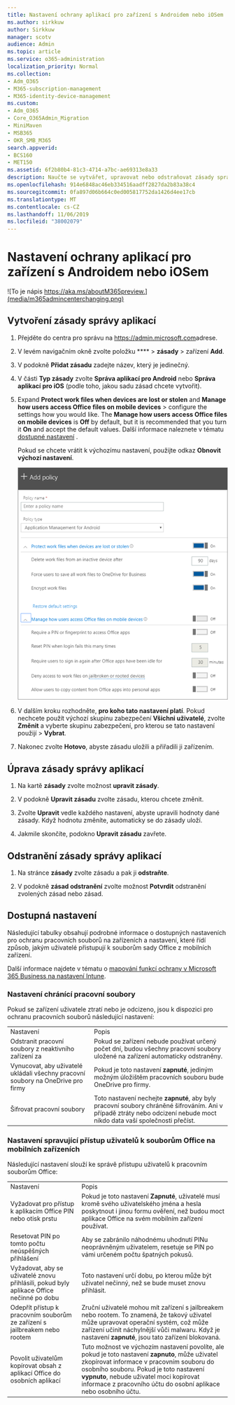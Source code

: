 ```yaml
---
title: Nastavení ochrany aplikací pro zařízení s Androidem nebo iOSem
ms.author: sirkkuw
author: Sirkkuw
manager: scotv
audience: Admin
ms.topic: article
ms.service: o365-administration
localization_priority: Normal
ms.collection:
- Adm_O365
- M365-subscription-management
- M365-identity-device-management
ms.custom:
- Adm_O365
- Core_O365Admin_Migration
- MiniMaven
- MSB365
- OKR_SMB_M365
search.appverid:
- BCS160
- MET150
ms.assetid: 6f2b80b4-81c3-4714-a7bc-ae69313e8a33
description: Naučte se vytvářet, upravovat nebo odstraňovat zásady správy aplikací a chránit pracovní soubory na zařízeních Android nebo iOS.
ms.openlocfilehash: 914e6848ac46eb334516aadff2827da2b83a38c4
ms.sourcegitcommit: 0fa897d06b664c0ed005817752da1426d4ee17cb
ms.translationtype: MT
ms.contentlocale: cs-CZ
ms.lasthandoff: 11/06/2019
ms.locfileid: "38002079"
---
```

# <a name="set-app-protection-settings-for-android-or-ios-devices"></a>Nastavení ochrany aplikací pro zařízení s Androidem nebo iOSem

![To je nápis https://aka.ms/aboutM365preview.](media/m365admincenterchanging.png)

## <a name="create-an-app-management-policy"></a>Vytvoření zásady správy aplikací

1. Přejděte do centra pro správu na <a href="https://go.microsoft.com/fwlink/p/?linkid=837890" target="_blank">https://admin.microsoft.com</a>adrese. 
    
2. V levém navigačním okně zvolte položku **** \> **zásady** \> zařízení **Add**.
  
3. V podokně **Přidat zásadu** zadejte název, který je jedinečný. 
    
4. V části **Typ zásady** zvolte **Správa aplikací pro Android** nebo **Správa aplikací pro iOS** (podle toho, jakou sadu zásad chcete vytvořit). 
    
5. Expand **Protect work files when devices are lost or stolen** and **Manage how users access Office files on mobile devices** \> configure the settings how you would like. The **Manage how users access Office files on mobile devices** is **Off** by default, but it is recommended that you turn it **On** and accept the default values. Další informace naleznete v tématu [dostupné nastavení](#available-settings) . 
    
    Pokud se chcete vrátit k výchozímu nastavení, použijte odkaz **Obnovit výchozí nastavení**. 
    
    ![Screenshot of Create a policy with Application management for Android selected](media/eabbe06d-ac0a-4f3a-8630-68c808b1e662.png)
  
6. V dalším kroku rozhodněte, **pro koho tato nastavení platí**. Pokud nechcete použít výchozí skupinu zabezpečení **Všichni uživatelé**, zvolte **Změnit** a vyberte skupinu zabezpečení, pro kterou se tato nastavení použijí \> **Vybrat**.
    
7. Nakonec zvolte **Hotovo**, abyste zásadu uložili a přiřadili ji zařízením. 
    
## <a name="edit-an-app-management-policy"></a>Úprava zásady správy aplikací

1. Na kartě **zásady** zvolte možnost **upravit zásady**.
    
2. V podokně **Upravit zásadu** zvolte zásadu, kterou chcete změnit. 
    
3. Zvolte **Upravit** vedle každého nastavení, abyste upravili hodnoty dané zásady. Když hodnotu změníte, automaticky se do zásady uloží. 
    
4. Jakmile skončíte, podokno **Upravit zásadu** zavřete. 
    
## <a name="delete-an-app-management-policy"></a>Odstranění zásady správy aplikací

1. Na stránce **zásady** zvolte zásadu a pak ji **odstraňte**.
    
2. V podokně **zásad odstranění** zvolte možnost **Potvrdit** odstranění zvolených zásad nebo zásad. 
    
## <a name="available-settings"></a>Dostupná nastavení

Následující tabulky obsahují podrobné informace o dostupných nastaveních pro ochranu pracovních souborů na zařízeních a nastavení, které řídí způsob, jakým uživatelé přistupují k souborům sady Office z mobilních zařízení.
  
 Další informace najdete v tématu o [mapování funkcí ochrany v Microsoft 365 Business na nastavení Intune](map-protection-features-to-intune-settings.md). 
  
### <a name="settings-that-protect-work-files"></a>Nastavení chránící pracovní soubory

Pokud se zařízení uživatele ztratí nebo je odcizeno, jsou k dispozici pro ochranu pracovních souborů následující nastavení:
  
|||
|:-----|:-----|
|Nastavení  <br/> |Popis  <br/> |
|Odstranit pracovní soubory z neaktivního zařízení za  <br/> |Pokud se zařízení nebude používat určený počet dní, budou všechny pracovní soubory uložené na zařízení automaticky odstraněny.  <br/> |
|Vynucovat, aby uživatelé ukládali všechny pracovní soubory na OneDrive pro firmy  <br/> |Pokud je toto nastavení **zapnuté**, jediným možným úložištěm pracovních souboru bude OneDrive pro firmy.  <br/> |
|Šifrovat pracovní soubory  <br/> |Toto nastavení nechejte **zapnuté**, aby byly pracovní soubory chráněné šifrováním. Ani v případě ztráty nebo odcizení nebude moct nikdo data vaší společnosti přečíst.  <br/> |
   
### <a name="settings-that-control-how-users-access-office-files-on-mobile-devices"></a>Nastavení spravující přístup uživatelů k souborům Office na mobilních zařízeních

Následující nastavení slouží ke správě přístupu uživatelů k pracovním souborům Office:
  
|||
|:-----|:-----|
|Nastavení  <br/> |Popis  <br/> |
|Vyžadovat pro přístup k aplikacím Office PIN nebo otisk prstu  <br/> |Pokud je toto nastavení **Zapnuté**, uživatelé musí kromě svého uživatelského jména a hesla poskytnout i jinou formu ověření, než budou moct aplikace Office na svém mobilním zařízení používat.  <br/> |
|Resetovat PIN po tomto počtu neúspěšných přihlášení  <br/> |Aby se zabránilo náhodnému uhodnutí PINu neoprávněným uživatelem, resetuje se PIN po vámi určeném počtu špatných pokusů.  <br/> |
|Vyžadovat, aby se uživatelé znovu přihlásili, pokud byly aplikace Office nečinné po dobu  <br/> |Toto nastavení určí dobu, po kterou může být uživatel nečinný, než se bude muset znovu přihlásit.  <br/> |
|Odepřít přístup k pracovním souborům ze zařízení s jailbreakem nebo rootem  <br/> |Zruční uživatelé mohou mít zařízení s jailbreakem nebo rootem. To znamená, že takový uživatel může upravovat operační systém, což může zařízení učinit náchylnější vůči malwaru. Když je nastavení **zapnuté**, jsou tato zařízení blokovaná.  <br/> |
|Povolit uživatelům kopírovat obsah z aplikací Office do osobních aplikací  <br/> |Tuto možnost ve výchozím nastavení povolíte, ale pokud je toto nastavení **zapnuto**, může uživatel zkopírovat informace v pracovním souboru do osobního souboru. Pokud je toto nastavení **vypnuto**, nebude uživatel moci kopírovat informace z pracovního účtu do osobní aplikace nebo osobního účtu.  <br/> |
   

  

